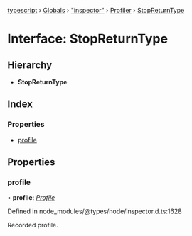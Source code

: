 [typescript](../README.md) › [Globals](../globals.md) › ["inspector"](../modules/_inspector_.md) › [Profiler](../modules/_inspector_.profiler.md) › [StopReturnType](_inspector_.profiler.stopreturntype.md)

# Interface: StopReturnType

## Hierarchy

* **StopReturnType**

## Index

### Properties

* [profile](_inspector_.profiler.stopreturntype.md#profile)

## Properties

###  profile

• **profile**: *[Profile](_inspector_.profiler.profile.md)*

Defined in node_modules/@types/node/inspector.d.ts:1628

Recorded profile.
